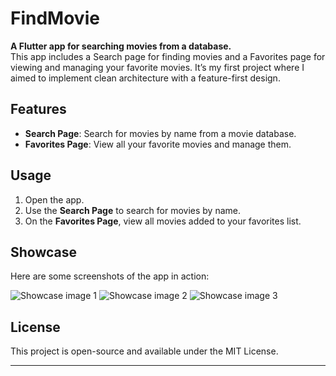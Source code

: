 # FindMovie

**A Flutter app for searching movies from a database.**  
This app includes a Search page for finding movies and a Favorites page for viewing and managing your favorite movies.
It’s my first project where I aimed to implement clean architecture with a feature-first design.

## Features

- **Search Page**: Search for movies by name from a movie database.
- **Favorites Page**: View all your favorite movies and manage them.

## Usage

1. Open the app.
2. Use the **Search Page** to search for movies by name.
3. On the **Favorites Page**, view all movies added to your favorites list.

## Showcase

Here are some screenshots of the app in action:

![Showcase image 1](https://github.com/user-attachments/assets/10341234-5743-485f-b82c-942998ff5f67)
![Showcase image 2](https://github.com/user-attachments/assets/869bb5a1-aa57-4d1a-8367-daac6b0c8bbc)
![Showcase image 3](https://github.com/user-attachments/assets/007c7ddc-750b-4f1d-b0b3-51ac8dbfec05)



## License

This project is open-source and available under the MIT License.

---
